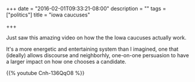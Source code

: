 +++
date = "2016-02-01T09:33:21-08:00"
description = ""
tags = ["politics"]
title = "iowa caucuses"

+++

Just saw this amazing video on how the the Iowa caucuses actually work.

<!--more-->

It's a more energetic and entertaining system than I imagined,
one that (ideally) allows discourse and neighborhly, one-on-one persuasion
to have a larger impact on how one chooses a candidate.

{{% youtube Cnh-136QqO8 %}}
